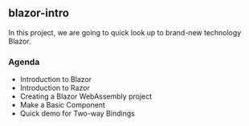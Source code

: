 ## blazor-intro

In this project, we are going to quick look up to brand-new technology Blazor.

### Agenda 

- Introduction to Blazor
- Introduction to Razor
- Creating a Blazor WebAssembly project
- Make a Basic Component
- Quick demo for Two-way Bindings
